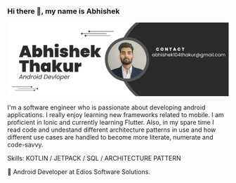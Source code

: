 ### Hi there 👋, my name is Abhishek
<img src="https://github.com/AbhishekThakur1007/AbhishekThakur1007/blob/main/abhishek%20header.png" alt="Abhishek - Android Developer">

I'm a software engineer who is passionate about developing android applications. I really enjoy learning new frameworks related to mobile. I am proficient in Ionic and currently learning Flutter. Also, in my spare time I read code and undestand different architecture patterns in use and how different use cases are handled to become more literate, numerate and code-savvy. 

Skills: KOTLIN / JETPACK / SQL / ARCHITECTURE PATTERN 

💼 Android Developer at Edios Software Solutions.


